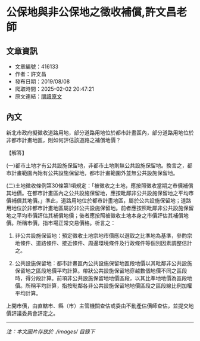 # 公保地與非公保地之徵收補償,許文昌老師

## 文章資訊
- 文章編號：416133
- 作者：許文昌
- 發布日期：2019/08/08
- 爬取時間：2025-02-02 20:47:21
- 原文連結：[閱讀原文](https://real-estate.get.com.tw/Columns/detail.aspx?no=416133)

## 內文
新北市政府擬徵收道路用地，部分道路用地位於都市計畫區內，部分道路用地位於非都市計畫地區，則如何評估該道路之補償地價？

【解答】

(一)都市土地才有公共設施保留地，非都市土地則無公共設施保留地。換言之，都市計畫範圍內始有公共設施保留地，都市計畫範圍外並無公共設施保留地。

(二)土地徵收條例第30條第1項規定：「被徵收之土地，應按照徵收當期之市價補償其地價。在都市計畫區內之公共設施保留地，應按毗鄰非公共設施保留地之平均市價補償其地價。」準此，道路用地位於都市計畫地區，屬於公共設施保留地；道路用地位於非都市計畫地區屬於非公共設施保留地。前者應按照毗鄰非公共設施保留地之平均市價評估其補償地價；後者應按照被徵收土地本身之市價評估其補償地價。所稱市價，指市場正常交易價格。析言之：

1. 非公共設施保留地：預定徵收土地宗地市價應以選取之比準地為基準，參酌宗地條件、道路條件、接近條件、周邊環境條件及行政條件等個別因素調整估計之。

2. 公共設施保留地：都市計畫區內公共設施保留地區段地價以其毗鄰非公共設施保留地之區段地價平均計算。帶狀公共設施保留地穿越數個地價不同之區段時，得分段計算。前項非公共設施保留地地價區段，以其比準地地價為區段地價。所稱平均計算，指按毗鄰各非公共設施保留地地價區段之區段線比例加權平均計算。

上開市價，由直轄市、縣（市）主管機關查估或委由不動產估價師查估，並提交地價評議委員會評定之。

---
*注：本文圖片存放於 ./images/ 目錄下*
